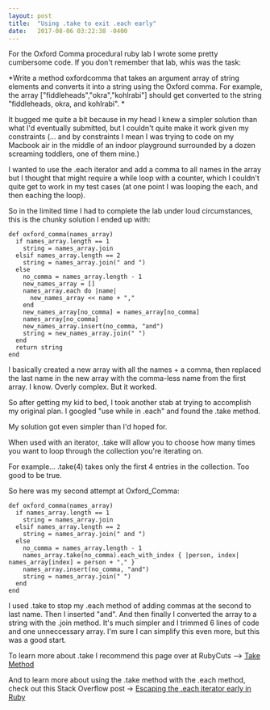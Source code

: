 ```yaml
---
layout: post
title:  "Using .take to exit .each early"
date:   2017-08-06 03:22:38 -0400
---
```



For the Oxford Comma procedural ruby lab I wrote some pretty cumbersome code.  If you don't remember that lab, whis was the task:

*Write a method oxfordcomma that takes an argument array of string elements and converts it into a string using the Oxford comma. For example, the array ["fiddleheads","okra","kohlrabi"] should get converted to the string "fiddleheads, okra, and kohlrabi". *

It bugged me quite a bit because in my head I knew a simpler solution than what I'd eventually submitted, but I couldn't quite make it work given my constraints (... and by constraints I mean I was trying to code on my Macbook air in the middle of an indoor playground surrounded by a dozen screaming toddlers, one of them mine.)

I wanted to use the .each iterator and add a comma to all names in the array but I thought that might require a while loop with a counter, which I couldn't quite get to work in my test cases (at one point I was looping the each, and then eaching the loop).

So in the limited time I had to complete the lab under loud circumstances, this is the chunky solution I ended up with:

```
def oxford_comma(names_array)
  if names_array.length == 1
    string = names_array.join
  elsif names_array.length == 2
    string = names_array.join(" and ")
  else
    no_comma = names_array.length - 1
    new_names_array = []
    names_array.each do |name|
      new_names_array << name + ","
    end
    new_names_array[no_comma] = names_array[no_comma]
    names_array[no_comma]
    new_names_array.insert(no_comma, "and")
    string = new_names_array.join(" ")
  end
  return string
end
```

I basically created a new array with all the names + a comma, then replaced the last name in the new array with the comma-less name from the first array.  I know.  Overly complex.  But it worked.

So after getting my kid to bed, I took another stab at trying to accomplish my original plan.  I googled "use while in .each" and found the .take method.

My solution got even simpler than I'd hoped for.

When used with an iterator, .take will allow you to choose how many times you want to loop through the collection you're iterating on.  

For example...  .take(4) takes only the first 4 entries in the collection.  Too good to be true.

So here was my second attempt at Oxford_Comma:

```
def oxford_comma(names_array)
  if names_array.length == 1
    string = names_array.join
  elsif names_array.length == 2
    string = names_array.join(" and ")
  else
	no_comma = names_array.length - 1
  	names_array.take(no_comma).each_with_index { |person, index| names_array[index] = person + "," }
    names_array.insert(no_comma, "and")
    string = names_array.join(" ")
  end
end
```

I used .take to stop my .each method of adding commas at the second to last name.  Then I inserted "and".  And then finally I converted the array to a string with the .join method.  It's much simpler and I trimmed 6 lines of code and one unneccessary array.  I'm sure I can simplify this even more, but this was a good start.

To learn more about .take I recommend this page over at RubyCuts --> [Take Method](http://www.rubycuts.com/developer-resources/ruby-enumerable-module/take-method/)

And to learn more about using the .take method with the .each method, check out this Stack Overflow post -> [Escaping the .each iterator early in Ruby](https://stackoverflow.com/questions/1568288/escaping-the-each-iteration-early-in-ruby)
